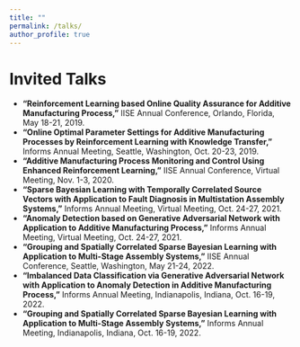 ```yaml
---
title: ""
permalink: /talks/
author_profile: true
---
```

# Invited Talks 
* <b>“Reinforcement Learning based Online Quality Assurance for Additive Manufacturing Process,”</b> IISE Annual
Conference, Orlando, Florida, May 18-21, 2019.
* <b>“Online Optimal Parameter Settings for Additive Manufacturing Processes by Reinforcement Learning with
Knowledge Transfer,”</b> Informs Annual Meeting, Seattle, Washington, Oct. 20-23, 2019.
* <b>“Additive Manufacturing Process Monitoring and Control Using Enhanced Reinforcement Learning,”</b> IISE
Annual Conference, Virtual Meeting, Nov. 1-3, 2020.
* <b>“Sparse Bayesian Learning with Temporally Correlated Source Vectors with Application to Fault Diagnosis
in Multistation Assembly Systems,”</b> Informs Annual Meeting, Virtual Meeting, Oct. 24-27, 2021.
* <b>“Anomaly Detection based on Generative Adversarial Network with Application to Additive Manufacturing
Process,”</b> Informs Annual Meeting, Virtual Meeting, Oct. 24-27, 2021.
* <b>“Grouping and Spatially Correlated Sparse Bayesian Learning with Application to Multi-Stage Assembly
Systems,”</b> IISE Annual Conference, Seattle, Washington, May 21-24, 2022.
* <b>“Imbalanced Data Classification via Generative Adversarial Network with Application to Anomaly Detection
in Additive Manufacturing Process,”</b> Informs Annual Meeting, Indianapolis, Indiana, Oct. 16-19, 2022.
* <b>“Grouping and Spatially Correlated Sparse Bayesian Learning with Application to Multi-Stage Assembly
Systems,”</b> Informs Annual Meeting, Indianapolis, Indiana, Oct. 16-19, 2022.
